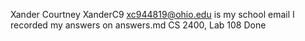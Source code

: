 Xander Courtney
XanderC9
xc944819@ohio.edu is my school email
I recorded my answers on answers.md
CS 2400, Lab 108
Done

